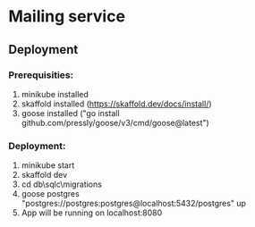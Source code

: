 # Mailing service

## Deployment

### Prerequisities:
1. minikube installed
2. skaffold installed (https://skaffold.dev/docs/install/)
3. goose installed ("go install github.com/pressly/goose/v3/cmd/goose@latest") 

### Deployment:
1. minikube start
2. skaffold dev 
3. cd db\sqlc\migrations
4. goose postgres "postgres://postgres:postgres@localhost:5432/postgres" up
5. App will be running on localhost:8080